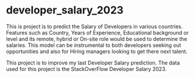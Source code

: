 # developer_salary_2023
This is project is to predict the Salary of Developers in various countries. Features such as Country, Years of Experience, Educational background or level and its remote, hybrid or On-site role would be used to determine the salaries. This model can be instrumental to both developers seeking out opportunities and also for Hiring managers looking to get there next talent. 

This project is to improve my last Developer Salary prediction. The data used for this project is the StackOverFlow Developer Salary 2023. 
